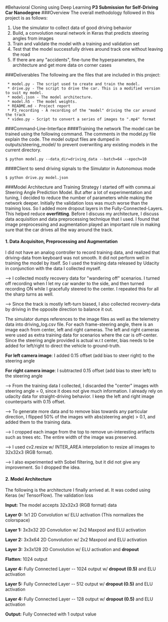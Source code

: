 #Behavioral Cloning using Deep Learning
**P3 Submission for Self-Driving Car Nanodegree**
###Overview
The overall methodology followed in this project is as follows:
 1. Use the simulator to collect data of good driving behavior
 2. Build, a convolution neural network in Keras that predicts steering angles from images
 3. Train and validate the model with a training and validation set
 4. Test that the model successfully drives around track one without leaving the road
 5. If there are any "accidents", fine-tune the hyperparameters, the architecture and get more data on corner cases
 
###Deliverables
The following are the files that are included in this project:
 
     * model.py - The script used to create and train the model.
     * drive.py - The script to drive the car. This is a modified version to suit my model.
     * model.json - The model architecture.
     * model.h5 - The model weights.
     * README.md - Project report
     * P3_recording - A recording of the "model" driving the car around the track
     * video.py - Script to convert a series of images to ".mp4" format
     
###Command-Line-Interface
####Training the network
The model can be trained using the following command. The comments in the model.py file explain the code. The model output files are dumped in outputs/steering_model/ to prevent overwriting any existing models in the current directory.

`$ python model.py --data_dir=driving_data --batch=64 --epoch=10`

####Client to send driving signals to the Simulator in Autonomous mode

`$ python drive.py model.json`

###Model Architecture and Training Strategy
I started off with comma.ai Steering Angle Prediction Model. But after a lot of experimentation and tuning, I decided to reduce the number of parameters while making the network deeper. Initially the validation loss was much worse than the training loss. So I added more dropout layers in the Fully-Connected-Layers. This helped reduce **overfitting**. Before I discuss my architecture, I discuss data acquisition and data preprocessing technique that I used. I found that image preprocessing and augmentation played an important role in making sure that the car drives all the way around the track. 

#### 1. Data Acquisiton, Preprocessing and Augmentation
I did not have an analog controller to record training data, and realized that driving-data from keyboard was not smooth. It did not perform well in training the model by itself. So I used the training data released by Udacity in conjunction with the data I collected myself. 

--> I collected mostly recovery data for "wandering off" scenarios. I turned off recording when I let my car wander to the side, and then turned recording ON while I gracefully steered to the center. I repeated this for all the sharp turns as well.
    
--> Since the track is mostly left-turn biased, I also collected recovery-data by driving in the opposite direction to balance it out.

The simulator dumps references to the image files as well as the telemetry data into driving_log.csv file. For each frame-steering angle, there is an image each from center, left and right cameras. The left and right cameras were used as extra training data for scenarios where the car is off-center. Since the steering angle provided is actual w.r.t center, bias needs to be added for left/right to direct the vehicle to ground-truth.

   **For left camera image**: I added 0.15 offset (add bias to steer right) to the steering angle
   
   **For right camera image**: I subtracted 0.15 offset (add bias to steer left) to the steering angle
   
--> From the training data I collected, I discarded the "center" images with steering angle = 0, since it does not give much information. I already rely on udacity data for straight-driving behavior. I keep the left and right image counterparts with 0.15 offset.
   
--> To generate more data and to remove bias towards any particular direction, I flipped 50% of the images with abs(steering angle) > 0.1, and added them to the training data.

--> I cropped each image from the top to remove un-interesting artifacts such as trees etc. The entire width of the image was preserved.

--> I used cv2.resize w/ INTER_AREA interpolation to resize all images to 32x32x3 (RGB format).

--> I also experimented with Sobel filtering, but it did not give any improvement. So I dropped the idea.

#### 2. Model Architecture

The following is the architecture I finally arrived at. It was coded using Keras (w/ TensorFlow). The validation loss

**Input:** The model accepts 32x32x3 (RGB format) data

**Layer 0:** 1x1 2D Convolution w/ ELU activation (This normalizes the colorspace)

**Layer 1:** 3x3x32 2D Convolution w/ 2x2 Maxpool and ELU activation

**Layer 2:** 3x3x64 2D Convolution w/ 2x2 Maxpool and ELU activation

**Layer 3:** 3x3x128 2D Convolution w/ ELU activation and **dropout**

**Flatten:** 1024 output

**Layer 4:** Fully Connected Layer -- 1024 output w/ **dropout (0.5)** and ELU activation

**Layer 5:** Fully Connected Layer -- 512 output w/ **dropout (0.5)** and ELU activation

**Layer 4:** Fully Connected Layer -- 128 output w/ **dropout (0.5)** and ELU activation

**Output:** Fully Connected with 1 output value


